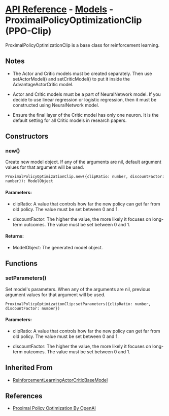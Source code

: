 # [API Reference](../../API.md) - [Models](../Models.md) - ProximalPolicyOptimizationClip (PPO-Clip)

ProximalPolicyOptimizationClip is a base class for reinforcement learning.

## Notes

* The Actor and Critic models must be created separately. Then use setActorModel() and setCriticModel() to put it inside the AdvantageActorCritic model.

* Actor and Critic models must be a part of NeuralNetwork model. If you decide to use linear regression or logistic regression, then it must be constructed using NeuralNetwork model. 

* Ensure the final layer of the Critic model has only one neuron. It is the default setting for all Critic models in research papers.

## Constructors

### new()

Create new model object. If any of the arguments are nil, default argument values for that argument will be used.

```
ProximalPolicyOptimizationClip.new({clipRatio: number, discountFactor: number}): ModelObject
```

#### Parameters:

* clipRatio: A value that controls how far the new policy can get far from old policy. The value must be set between 0 and 1.

* discountFactor: The higher the value, the more likely it focuses on long-term outcomes. The value must be set between 0 and 1.

#### Returns:

* ModelObject: The generated model object.

## Functions

### setParameters()

Set model's parameters. When any of the arguments are nil, previous argument values for that argument will be used.

```
ProximalPolicyOptimizationClip:setParameters({clipRatio: number, discountFactor: number})
```

#### Parameters:

* clipRatio: A value that controls how far the new policy can get far from old policy. The value must be set between 0 and 1.

* discountFactor: The higher the value, the more likely it focuses on long-term outcomes. The value must be set between 0 and 1.

## Inherited From

* [ReinforcementLearningActorCriticBaseModel](ReinforcementLearningActorCriticBaseModel.md)

## References

* [Proximal Policy Optimization By OpenAI](https://spinningup.openai.com/en/latest/algorithms/ppo.html)
